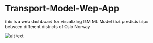 # Transport-Model-Wep-App

this is a web dashboard for visualizing IBM ML Model that predicts trips between different districts of Oslo Norway

![alt text](https://github.com/Mazen72/Transport-Model-Wep-App/blob/updates/imgs/last.png?raw=true)


 
 
